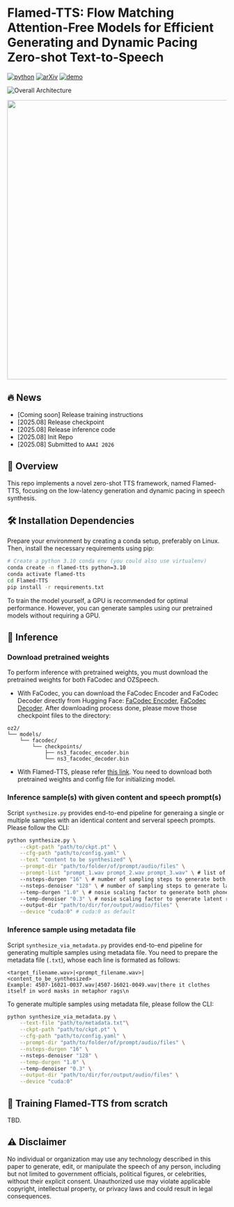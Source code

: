 # Flamed-TTS: Flow Matching Attention-Free Models for Efficient Generating and Dynamic Pacing Zero-shot Text-to-Speech

[![python](https://img.shields.io/badge/Python-3.10-brightgreen)]([https://github.com/SWivid/F5-TTS](https://github.com/flamedtts/Flamed-TTS))
[![arXiv](https://img.shields.io/badge/arXiv-2410.06885-b31b1b.svg?logo=arXiv)]()
[![demo](https://img.shields.io/badge/GitHub-Demo%20page-orange.svg)](flamed-tts.github.io)

![Overall Architecture](https://github.com/flamedtts/Flamed-TTS/blob/main/figs/Flamed-TTS.png)
<div align="center">
	<img src="https://github.com/flamedtts/Flamed-TTS/blob/main/figs/CodeDecoder_Denoiser.png" width="640" style="display: block; margin: auto;"/>
</div>

## 🔥 News
- [Coming soon] Release training instructions
- [2025.08] Release checkpoint
- [2025.08] Release inference code
- [2025.08] Init Repo
- [2025.08] Submitted to `AAAI 2026`

## 🎯 Overview

This repo implements a novel zero-shot TTS framework, named Flamed-TTS, focusing on the low-latency generation and dynamic pacing in speech synthesis.

## 🛠️ Installation Dependencies

Prepare your environment by creating a conda setup, preferably on Linux. Then, install the necessary requirements using pip:
```bash
# Create a python 3.10 conda env (you could also use virtualenv)
conda create -n flamed-tts python=3.10
conda activate flamed-tts
cd Flamed-TTS
pip install -r requirements.txt
```

To train the model yourself, a GPU is recommended for optimal performance. However, you can generate samples using our pretrained models without requiring a GPU.

## 🚀 Inference

### Download pretrained weights

To perform inference with pretrained weights, you must download the pretrained weights for both FaCodec and OZSpeech.

* With FaCodec, you can download the FaCodec Encoder and FaCodec Decoder directly from Hugging Face: [FaCodec Encoder](https://huggingface.co/amphion/naturalspeech3_facodec/blob/main/ns3_facodec_encoder.bin), [FaCodec Decoder](https://huggingface.co/amphion/naturalspeech3_facodec/blob/main/ns3_facodec_decoder.bin). After downloading process done, please move those checkpoint files to the directory:
```
oz2/
└── models/
    └── facodec/
        └── checkpoints/
            ├── ns3_facodec_encoder.bin
            └── ns3_facodec_decoder.bin
```
* With Flamed-TTS, please refer [this link](https://drive.google.com/drive/folders/17A5OJoF6yUqiy62n1ghEGJ6EwHUexUEs?usp=sharing). You need to download both pretrained weights and config file for initializing model.

### Inference sample(s) with given content and speech prompt(s)

Script `synthesize.py` provides end-to-end pipeline for generaing a single or multiple samples with an identical content and serveral speech prompts. Please follow the CLI:

```bash
python synthesize.py \
	--ckpt-path "path/to/ckpt.pt" \
 	--cfg-path "path/to/config.yaml" \
	--text "content to be synthesized" \
	--prompt-dir "path/to/folder/of/prompt/audio/files" \
	--prompt-list "prompt_1.wav prompt_2.wav prompt_3.wav" \ # list of prompt filenames to be synthesized
	--nsteps-durgen "16" \ # number of sampling steps to generate both phoneme durations and silences, 64 as default
	--nsteps-denoiser "128" \ # number of sampling steps to generate latent representations of speech, 64 as default
	--temp-durgen "1.0" \ # nosie scaling factor to generate both phoneme durations and silences, 0.3 as default
	--temp-denoiser "0.3" \ # nosie scaling factor to generate latent representations of speech, 0.3 as default
	--output-dir "path/to/dir/for/output/audio/files" \
	--device "cuda:0" # cuda:0 as default
```

### Inference sample using metadata file
Script `synthesize_via_metadata.py` provides end-to-end pipeline for generating multiple samples using metadata file. You need to prepare the metadata file (`.txt`), whose each line is formated as follows:

```
<target_filename.wav>|<prompt_filename.wav>|<content_to_be_synthesized>
Example: 4507-16021-0037.wav|4507-16021-0049.wav|there it clothes itself in word masks in metaphor rags\n
```
To generate multiple samples using metadata file, please follow the CLI:
```bash
python synthesize_via_metadata.py \
	--text-file "path/to/metadata.txt"\
	--ckpt-path "path/to/ckpt.pt" \
 	--cfg-path "path/to/config.yaml" \
	--prompt-dir "path/to/folder/of/prompt/audio/files" \
	--nsteps-durgen "16" \ 
	--nsteps-denoiser "128" \
	--temp-durgen "1.0" \ 
	--temp-denoiser "0.3" \
	--output-dir "path/to/dir/for/output/audio/files" \
	--device "cuda:0"
```

## 🔄 Training Flamed-TTS from scratch

TBD.

## ⚠️ Disclaimer

No individual or organization may use any technology described in this paper to generate, edit, or manipulate the speech of any person, including but not limited to government officials, political figures, or celebrities, without their explicit consent. Unauthorized use may violate applicable copyright, intellectual property, or privacy laws and could result in legal consequences.
























